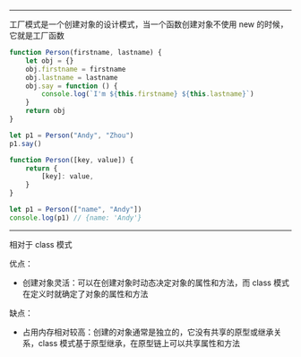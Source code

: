
---

工厂模式是一个创建对象的设计模式，当一个函数创建对象不使用 new 的时候，它就是工厂函数

```javascript
function Person(firstname, lastname) {
	let obj = {}
	obj.firstname = firstname
	obj.lastname = lastname
	obj.say = function () {
		console.log(`I'm ${this.firstname} ${this.lastname}`)
	}
	return obj
}

let p1 = Person("Andy", "Zhou")
p1.say()
```

```javascript
function Person([key, value]) {
	return {
		[key]: value,
	}
}

let p1 = Person(["name", "Andy"])
console.log(p1) // {name: 'Andy'}
```

---

相对于 class 模式

优点：
- 创建对象灵活：可以在创建对象时动态决定对象的属性和方法，而 class 模式在定义时就确定了对象的属性和方法


缺点：
- 占用内存相对较高：创建的对象通常是独立的，它没有共享的原型或继承关系，class 模式基于原型继承，在原型链上可以共享属性和方法